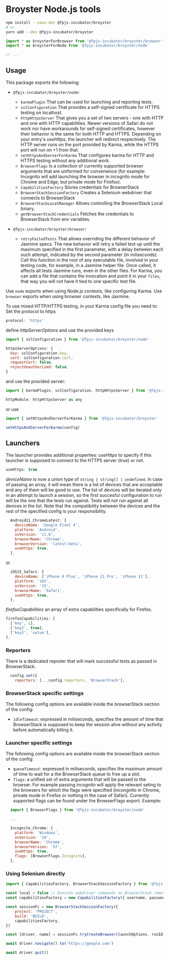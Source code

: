# Broyster Node.js tools

```bash
npm install --save-dev @fpjs-incubator/broyster
# or
yarn add --dev @fpjs-incubator/broyster
```

```js
import * as broysterForBrowser from '@fpjs-incubator/broyster/browser'
import * as broysterForNode from '@fpjs-incubator/broyster/node'

// ...
```

## Usage

This package exports the following:

-   `@fpjs-incubator/broyster/node`:
    -   `karmaPlugin` That can be used for launching and reporting tests.
    -   `sslConfiguration` That provides a self-signed certificate for HTTPS testing on localhost.
    -   `httpHttpsServer` That gives you a set of two servers - one with HTTP and one with HTTP capabilities.
        Newer versions of Safari do not work nor have workarounds for self-signed certificates, however their behavior is the same for both HTTP and HTTPS. Depending on your entry's _useHttps_, the launcher will redirect respectively.
        The HTTP server runs on the port provided by Karma, while the HTTPS port will run on +1 from that.
    -   `setHttpsAndServerForKarma` That configures karma for HTTP and HTTPS testing without any additional work.
    -   `BrowserFlags` Is a collection of currently supported browser arguments that are uniformed for convenience (for
        example: Incognito will add launching the browser in incognito mode for Chrome and Edge, but private mode for Firefox).
    -   `CapabilitiesFactory` Stores credentials for BrowserStack
    -   `BrowserStackSessionFactory` Creates a Selenium webdriver that connects to BrowserStack
    -   `BrowserStackLocalManager` Allows controlling the BrowserStack Local binary.
    -   `getBrowserStackCredentials` Fetches the credentials to BrowserStack from env variables.

-   `@fpjs-incubator/broyster/browser`:
    -   `retryFailedTests` That allows overriding the different behavior of Jasmine specs. The new behavior will retry a failed test up until the maximum specified in the first parameter, with a delay between each such attempt, indicated by the second parameter (in miliseconds). Call this function in the root of any executable file, involved in your testing code, for example, in a Jasmine helper file. Once called, it affects all tests Jasmine runs, even in the other files. For Karma, you can add a file that contains the invocation and point it in your `files`, that way you will not have it tied to one specific test file.

Use `node` exports when using Node.js contexts, like configuring Karma.
Use `browser` exports when using browser contexts, like Jasmine.

To use mixed HTTP/HTTPS testing, in your Karma config file you need to:
Set the protocol to https

```js
protocol: 'https'
```

define _httpServerOptions_ and use the provided keys

```js
import { sslConfiguration } from '@fpjs-incubator/broyster/node'

httpsServerOptions: {
  key: sslConfiguration.key,
  cert: sslConfiguration.cert,
  requestCert: false,
  rejectUnauthorized: false,
}
```

and use the provided server:

```js
import { karmaPlugin, sslConfiguration, httpHttpsServer } from '@fpjs-incubator/broyster/node'

httpModule: httpHttpsServer as any
```

or use

```js
import { setHttpsAndServerForKarma } from '@fpjs-incubator/broyster'

setHttpsAndServerForKarma(config)
```

## Launchers

The launcher provides additional properties:
_useHttps_ to specify if this launcher is supposed to connect to the HTTPS server (_true_) or not.

```js
useHttps: true
```

_deviceName_ is now a union type of `string | string[] | undefined`. In case of passing an array, it will mean there is a list of devices that are acceptable and any of them will be good to use. The list of devices will be iterated only in an attempt to launch a session, so the first succesful configuration to run will be the one that the tests run against. Tests will not run against all devices in the list. Note that the compatibility between the devices and the rest of the specified config is your responsibility.

```js
  Android11_ChromeLatest: {
    deviceName: 'Google Pixel 4',
    platform: 'Android',
    osVersion: '11.0',
    browserName: 'Chrome',
    browserVersion: 'latest-beta',
    useHttps: true,
  },
```

or

```js
  iOS15_Safari: {
    deviceName: ['iPhone 8 Plus', 'iPhone 11 Pro', 'iPhone 11'],
    platform: 'iOS',
    osVersion: '15',
    browserName: 'Safari',
    useHttps: true,
  },
```

_firefoxCapabilities_ an array of extra capabilities specifically for Firefox.

```js
firefoxCapabilities: [
  ['key', 1],
  ['key2', true],
  ['key3', 'value'],
],
```

### Reporters

There is a dedicated reproter that will mark successful tests as passed in BrowserStack.

```js
  config.set({
    reporters: [...config.reporters, 'BrowserStack'],
```

### BrowserStack specific settings

The following config options are available inside the browserStack section of the config:

-   `idleTimeout`: expressed in miliseconds, specifies the amount of time that BrowserStack is supposed to keep the session alive without any activity before automatically killing it.

### Launcher specific settings

The following config options are available inside the browserStack section of the config:

-   `queueTimeout`: expressed in miliseconds, specifies the maximum amount of time to wait for a the BrowserStack queue to free up a slot.
-   `flags`: a unified set of extra arguments that will be passed to the browser. For example passing _incognito_ will apply the relevant seting to the browsers for which the flags were specified (incongnito in Chrome, private mode in Firefox or nothing in the case of Safari). Currently supported flags can be found under the BrowserFlags export. Example:

```js
  import { BrowserFlags } from '@fpjs-incubator/broyster/node'

  ...

  Incognito_Chrome: {
    platform: 'Windows',
    osVersion: '10',
    browserName: 'Chrome',
    browserVersion: '57',
    useHttps: true,
    flags: [BrowserFlags.Incognito],
  },
```

### Using Selenium directly

```js
import { CapabilitiesFactory, BrowserStackSessionFactory } from '@fpjs-incubator/broyster'

const local = false // Execute webdriver commands on BrowserStack remotely
const capabilitiesFactory = new CapabilitiesFactory({ username, password }, local)

const sessionFc = new BrowserStackSessionFactory({
    project: 'PROJECT',
    build: 'BUILD',
    capabilitiesFactory,
})

const [driver, name] = sessionFc.tryCreateBrowser(launchOptions, runId, attempt, logger)

await driver.navigate().to('https://google.com')

await driver.quit()
```
